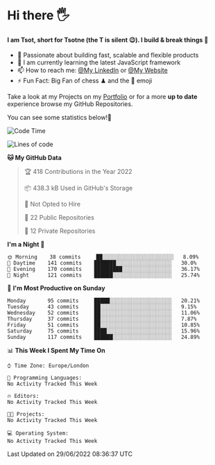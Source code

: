 # Hi there :raised_hand_with_fingers_splayed:
#### I am Tsot, short for Tsotne (the T is silent :wink:). I build & break things :space_invader:
- :telescope: Passionate about building fast, scalable and flexible products
- :seedling: I am currently learning the latest JavaScript framework 
- :mailbox: How to reach me: [@My LinkedIn](https://www.linkedin.com/in/tsotne-gvadzabia/) or [@My Website](https://tsotne.co.uk/contact)
- :zap: Fun Fact: Big Fan of chess ♟ and the 👾 emoji

Take a look at my Projects on my [Portfolio](https://tsotne.co.uk/) or for a more **up to date** experience browse my GitHub Repositories.

You can see some statistics below!:space_invader:
<!--START_SECTION:waka-->
![Code Time](http://img.shields.io/badge/Code%20Time-761%20hrs%202%20mins-blue)

![Lines of code](https://img.shields.io/badge/From%20Hello%20World%20I%27ve%20Written-626%20Thousand%20lines%20of%20code-blue)

**🐱 My GitHub Data** 

> 🏆 418 Contributions in the Year 2022
 > 
> 📦 438.3 kB Used in GitHub's Storage 
 > 
> 🚫 Not Opted to Hire
 > 
> 📜 22 Public Repositories 
 > 
> 🔑 12 Private Repositories  
 > 
**I'm a Night 🦉** 

```text
🌞 Morning    38 commits     ██░░░░░░░░░░░░░░░░░░░░░░░   8.09% 
🌆 Daytime    141 commits    ███████░░░░░░░░░░░░░░░░░░   30.0% 
🌃 Evening    170 commits    █████████░░░░░░░░░░░░░░░░   36.17% 
🌙 Night      121 commits    ██████░░░░░░░░░░░░░░░░░░░   25.74%

```
📅 **I'm Most Productive on Sunday** 

```text
Monday       95 commits     █████░░░░░░░░░░░░░░░░░░░░   20.21% 
Tuesday      43 commits     ██░░░░░░░░░░░░░░░░░░░░░░░   9.15% 
Wednesday    52 commits     ██░░░░░░░░░░░░░░░░░░░░░░░   11.06% 
Thursday     37 commits     ██░░░░░░░░░░░░░░░░░░░░░░░   7.87% 
Friday       51 commits     ██░░░░░░░░░░░░░░░░░░░░░░░   10.85% 
Saturday     75 commits     ████░░░░░░░░░░░░░░░░░░░░░   15.96% 
Sunday       117 commits    ██████░░░░░░░░░░░░░░░░░░░   24.89%

```


📊 **This Week I Spent My Time On** 

```text
⌚︎ Time Zone: Europe/London

💬 Programming Languages: 
No Activity Tracked This Week

🔥 Editors: 
No Activity Tracked This Week

🐱‍💻 Projects: 
No Activity Tracked This Week

💻 Operating System: 
No Activity Tracked This Week

```


 Last Updated on 29/06/2022 08:36:37 UTC
<!--END_SECTION:waka-->
